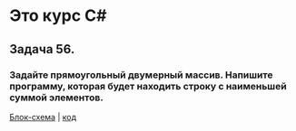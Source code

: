 # Это курс C#

## Задача 56.
### Задайте прямоугольный двумерный массив. Напишите программу, которая будет находить строку с наименьшей суммой элементов.
[Блок-схема](Ex56/diagram.drawio.png) | [код](Ex56/Program.cs)
